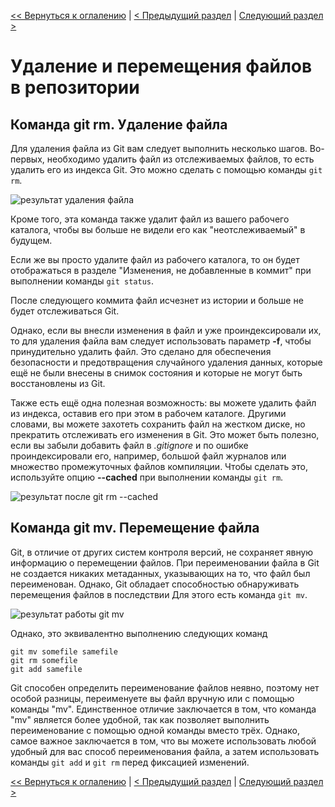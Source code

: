 [<< Вернуться к оглалению](README.md) | [< Предыдущий раздел](section05.md) | [Следующий раздел >](section07.md)

Удаление и перемещения файлов в репозитории
===========================================

Команда git rm. Удаление файла
------------------------------

Для удаления файла из Git вам следует выполнить несколько шагов. Во-первых, необходимо удалить файл из отслеживаемых файлов, то есть удалить его из индекса Git. Это можно сделать с помощью команды `git rm`. 

![результат удаления файла]()

Кроме того, эта команда также удалит файл из вашего рабочего каталога, чтобы вы больше не видели его как "неотслеживаемый" в будущем.

Если же вы просто удалите файл из рабочего каталога, то он будет отображаться в разделе "Изменения, не добавленные в коммит" при выполнении команды `git status`.

После следующего коммита файл исчезнет из истории и больше не будет отслеживаться Git. 

Однако, если вы внесли изменения в файл и уже проиндексировали их, то для удаления файла вам следует использовать параметр __-f__, чтобы принудительно удалить файл. Это сделано для обеспечения безопасности и предотвращения случайного удаления данных, которые ещё не были внесены в снимок состояния и которые не могут быть восстановлены из Git.

Также есть ещё одна полезная возможность: вы можете удалить файл из индекса, оставив его при этом в рабочем каталоге. Другими словами, вы можете захотеть сохранить файл на жестком диске, но прекратить отслеживать его изменения в Git. Это может быть полезно, если вы забыли добавить файл в _.gitignore_ и по ошибке проиндексировали его, например, большой файл журналов или множество промежуточных файлов компиляции. Чтобы сделать это, используйте опцию __--cached__ при выполнении команды `git rm`.

![результат после git rm --cached]()

Команда git mv. Перемещение файла
---------------------------------

Git, в отличие от других систем контроля версий, не сохраняет явную информацию о перемещении файлов. При переименовании файла в Git не создается никаких метаданных, указывающих на то, что файл был переименован. Однако, Git обладает способностью обнаруживать перемещения файлов в последствии Для этого есть команда `git mv`.

![результат работы git mv]()

Однако, это эквивалентно выполнению следующих команд

```
git mv somefile samefile
git rm somefile
git add samefile
```

Git способен определить переименование файлов неявно, поэтому нет особой разницы, переименуете вы файл вручную или с помощью команды "mv". Единственное отличие заключается в том, что команда "mv" является более удобной, так как позволяет выполнить переименование с помощью одной команды вместо трёх. Однако, самое важное заключается в том, что вы можете использовать любой удобный для вас способ переименования файла, а затем использовать команды `git add` и `git rm` перед фиксацией изменений.

[<< Вернуться к оглалению](README.md) | [< Предыдущий раздел](section05.md) | [Следующий раздел >](section07.md)